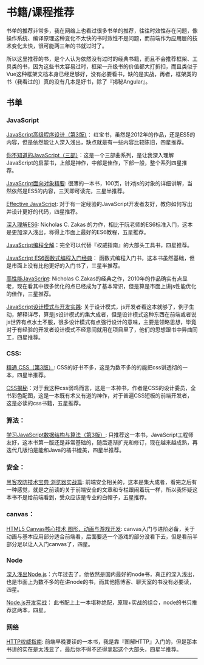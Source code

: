 # 书籍/课程推荐



书单的推荐非常多，我在网络上也看过很多书单的推荐，往往时效性存在问题，像操作系统、编译原理这种变化不太快的书时效性不是问题，而前端作为应用层的技术变化太快，很可能两三年的书就过时了。

所以这里推荐的书，是个人认为依然没有过时的经典书籍，而且不会推荐框架、工具类的书，因为这些书太容易过时，框架一升级书的价值都大打折扣，而且类似于Vue这种框架文档本身已经足够好，没有必要看书，缺的是实战，再者，框架类的书（我看过的）真的没有几本是好书，除了『揭秘Angular』。

## 书单

### JavaScript

[JavaScript高级程序设计（第3版）](https://book.douban.com/subject/10546125/)： 红宝书，虽然是2012年的作品，还是ES5的内容，但是依然能让人深入浅出，缺点就是有一些内容比较陈旧，四星推荐。

[你不知道的JavaScript（三部）](https://book.douban.com/subject/26351021/)：这是一个三部曲系列，是让我深入理解JavaScript的启蒙书，上部是神作，中部是佳作，下部一般，整个系列四星推荐。

[JavaScript面向对象精要](https://book.douban.com/subject/26352658/): 很薄的一本书，100页，针对js的对象的详细讲解，当然依然是ES5的内容，三天即可读完，三星半推荐。

[Effective JavaScript](https://book.douban.com/subject/25786138/): 对于有一定经验的JavaScript开发者友好，教你如何写出并设计更好的代码，四星推荐。

[深入理解ES6](https://book.douban.com/subject/27072230/): Nicholas C. Zakas 的力作，相比于阮老师的ES6标准入门，这本是更加深入浅出，称得上市面上最好的ES6教程，五星推荐。

[JavaScript编程全解](https://book.douban.com/subject/25767719/)：完全可以代替『权威指南』的大部头工具书，四星推荐。

[JavaScript ES6函数式编程入门经典](https://book.douban.com/subject/30180100/)： 函数式编程入门书，这本书虽然基础，但是市面上没有比他更好的入门书了，三星半推荐。

[高性能JavaScript](https://book.douban.com/subject/5362856/): Nicholas C.Zakas的经典之作，2010年的作品确实有点显老，现在看其中很多优化的点已经成为了基本常识，但是算是市面上讲js性能优化的佳作，三星推荐。

[JavaScript设计模式与开发实践](https://book.douban.com/subject/26382780/): 关于设计模式，js开发者看这本就够了，例子生动，解释详尽，算是js设计模式的集大成者，但是设计模式这种东西在前端或者说js世界有点水土不服，很多设计模式有点强行设计的意味，主要是领略思想，毕竟对于有经验的开发者设计模式不经意间就用在项目里了，他们的思想跟书中异曲同工，四星推荐。


### CSS:

[精通 CSS（第3版）](https://book.douban.com/subject/30450258/): CSS的好书不多，这是为数不多的的能把css讲透彻的一本，四星半推荐。

[CSS揭秘](https://book.douban.com/subject/26745943/)：对于我这种css弱鸡而言，这是一本神书，作者是CSS的设计委员，全书彩色配图，这是一本既有术又有道的神作，对于普遍CSS短板的前端开发者，这是必读的css书籍，五星推荐。

### 算法：

[学习JavaScript数据结构与算法（第3版）](https://book.douban.com/subject/33441631/): 只推荐这一本书，JavaScript工程师友好，这本书第一版还是非常基础的，随后逐渐扩充和修订，现在越来越成熟，再迭代几版怕是能和Java的橘书媲美，四星半推荐。

### 安全：

[黑客攻防技术宝典 浏览器实战篇](https://book.douban.com/subject/26880889/): 前端安全相关的，这本是集大成者，看完之后有一种感觉，就是之前读的关于前端安全的文章和专栏跟闹着玩一样，所以我怀疑这本书不是给前端看到，受众应该是专业的白帽子，五星推荐。

### canvas：

[HTML5 Canvas核心技术 图形、动画与游戏开发](https://book.douban.com/subject/24533314/): canvas入门与进阶必备，关于动画与基本应用部分适合前端看，后面要造一个游戏的部分没看下去，但是看前半部分足以让人入门canvas了，四星。

### Node
[深入浅出Node.js](https://book.douban.com/subject/25768396/)：六年过去了，他依然是国内最好的node书，真正的深入浅出，也是市面上为数不多的在讲node的书，而其他搭博客、聊天室的书没有必要读，四星。

[Node.js开发实战](https://book.douban.com/subject/30373587/)： 此书配上上一本堪称绝配，原理+实战的组合，node的书只推荐这两本，四星。

### 网络
[HTTP权威指南](https://book.douban.com/subject/10746113/): 前端早晚要读的一本书，我是靠『图解HTTP』入门的，但是那本书讲的实在是太浅显了，最后你不得不还得拿起这个大部头，四星半推荐。

---

 
